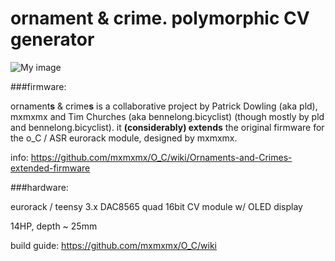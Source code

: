 ornament & crime. polymorphic CV generator
===

![My image](https://farm1.staticflickr.com/676/20090774694_b56e557693_b.jpg)


###firmware:

ornament**s** & crime**s** is a collaborative project by Patrick Dowling (aka pld), mxmxmx and Tim Churches (aka bennelong.bicyclist) (though mostly by pld and bennelong.bicyclist). it **(considerably) extends** the original firmware for the o_C / ASR eurorack module, designed by mxmxmx.

info: https://github.com/mxmxmx/O_C/wiki/Ornaments-and-Crimes-extended-firmware

###hardware:

eurorack / teensy 3.x DAC8565 quad 16bit CV module w/ OLED display

14HP, depth ~ 25mm

build guide: https://github.com/mxmxmx/O_C/wiki

